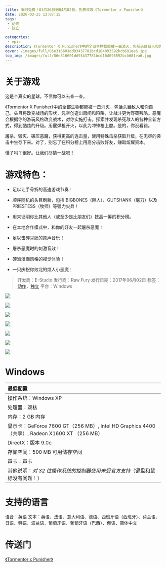 ```yaml
---
title: 限时免费！03月26日到04月02日，免费领取《Tormentor x Punisher》
date: 2020-03-25 13:07:15
tags: 
 - 动作
 - 独立

categories: 
 - epic
description: 《Tormentor X Punisher》中的全部生物都能被一击消灭，包括头目敌人和你自己。头目将召唤出各种陷阱，打造地狱般的战场。恶魔会根据你的游玩风格改变战术，对你实施打击。连杀敌人，获取酷炫升级。用霰弹枪开火，以此为冲锋枪上膛。让我们开始吧！
cover: /images/full/86e316601dd93437781bcd104093592bcb681ea6.jpg
top_img: /images/full/86e316601dd93437781bcd104093592bcb681ea6.jpg
---
```



# 关于游戏
这是个真实的星球，不信你可以去查一查。

《Tormentor X Punisher》中的全部生物都能被一击消灭，包括头目敌人和你自己。头目将改变战场的形状，凭空创造出房间和陷阱，让战斗更为野蛮残酷。恶魔会根据你的游玩风格改变战术，对你实施打击。探索并发现杀死敌人的各种全新方式，得到酷炫的升级。用霰弹枪开火，以此为冲锋枪上膛。是的，你没看错。

屠杀、毁灭、碾压恶魔，获得更高的连击量，使用特殊击杀获取升级，在无尽的袭击中生存下来。对了，别忘了在积分榜上用高分击败好友，赚取炫耀资本。

懂了吗？很好。让我们尽情一战吧！


# 游戏特色： 


* 足以让手骨折的高速游戏节奏！

* 顺序随机的头目刷新，包括 BIGBONES（巨人）、GUTSHANK（屠刀）以及 PRIESTESS（牧师）等强力尖兵！

* 用来证明你比其他人（或至少是比朋友们）技高一筹的积分榜。

* 在本地合作模式中，和你的好友一起屠杀恶魔！

* 足以击碎耳膜的原声音乐！

* 屠杀恶魔时的刺激音效！

* 硬派漫画风格的视觉体验！

* 一只庆祝你败北的烦人小恶魔！


> 开发商：E-Studio
> 发行商：Raw Fury
> 发行日期：2017年06月02日
> 标签：[动作](/tags/动作 "动作")，[独立](/tags/独立 "独立")
> 平台：Windows


![](/images/full/94ca8fe1b54c459096814d6b2862e80bf79f8be1.jpg)

![](/images/full/4545b3083b9870dc80df0d5008c0c595a5e6a112.jpg)

![](/images/full/485a5e4097f2c1cedf3ecc74d64ad1e4241287ff.jpg)

![](/images/full/779ef4819229e649c15ad3ea7c25d11728605a45.jpg)

![](/images/full/061eeadaf4f9493d7714867e372378af86da100c.jpg)

![](/images/full/923b13076e72cb1a320765e270add44a7e927ef1.jpg)

![](/images/full/ea8e21f481b953bb1492150494d081bd35779568.jpg)


# Windows


|最低配置|
|:------|
|操作系统：Windows XP|
|处理器：双核|
|内存：2 GB 内存|
|显示卡：GeForce 7600 GT（256 MB）, Intel HD Graphics 4400 （共享）, Radeon X1600 XT （256 MB）|
|DirectX：版本 9.0c|
|存储空间：500 MB 可用储存空间|
|声卡：声卡|
|其他说明：*对 32 位操作系统的控制器使用未受官方支持*（键盘和鼠标没有问题！）|


# 支持的语言
语音：英语
文本：英语、法语、意大利语、德语、西班牙语（西班牙）、荷兰语、日语、韩语、波兰语、葡萄牙语、葡萄牙语（巴西）、俄语、简体中文


# 传送门
[《Tormentor x Punisher》](https://www.epicgames.com/store/zh-CN/product/tormentor-x-punisher/home "Tormentor x Punisher")